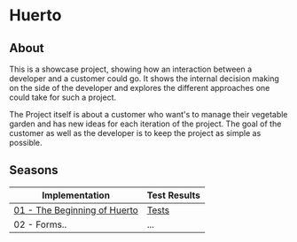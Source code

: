 # Huerto
## About
This is a showcase project, showing how an interaction between a developer and a customer could go. It shows the internal decision making on the side of the developer and explores the different approaches one could take for such a project.

The Project itself is about a customer who want's to manage their vegetable garden and has new ideas for each iteration of the project. The goal of the customer as well as the developer is to keep the project as simple as possible.

## Seasons
| Implementation                             | Test Results        |
| ------------------------------------------ | ------------------- |
| [01 - The Beginning of Huerto](index.html) | [Tests](tests.html) |
| 02 - Forms..                               | ...                 |

